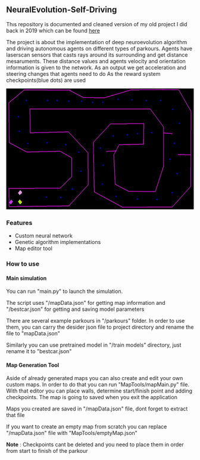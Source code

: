 ## NeuralEvolution-Self-Driving

Thıs repository is documented and cleaned version of my old project I did back in 2019 which can be found [here](https://github.com/berkealgul/DeepLearning-stuff/tree/master/self-driving)

The project is about the implementation of deep neuroevolution algorithm and driving autonomous agents on different types of parkours.
Agents have laserscan sensors that casts rays around its surrounding and get distance mesaruments. These distance values and agents velocity and orientation information is given to the network.
As an output we get acceleration and steering changes that agents need to do
As the reward system checkpoints(blue dots) are used

<!--
[![IMAGE ALT TEXT](http://img.youtube.com/vi/iCH4GV00-2k/0.jpg)](https://www.youtube.com/watch?v=iCH4GV00-2k "Click to youtube") 
-->

<img src="https://github.com/berkealgul/NeuralEvolution-Self-Driving/blob/main/sim.gif" width="600" height="324"/>

### Features
- Custom neural network
- Genetic algorithm implementations
- Map editor tool

### How to use

#### Main simulation
You can run "main.py" to launch the simulation. 

The script uses "/mapData.json" for getting map information and "/bestcar.json" for getting and saving model parameters

There are several example parkours in "/parkours" folder. In order to use them, you can carry the desider json file to project directory and rename the file to "mapData.json"

Similarly you can use pretrained model in "/train models" directory, just rename it to "bestcar.json"

#### Map Generation Tool

Aside of already generated maps you can also create and edit your own custom maps. In order to do that you can run "MapTools/mapMain.py" file. 
With that editor you can place walls, determine start/finish point and adding checkpoints. The map is going to saved when you exit the application

Maps you created are saved in "/mapData.json" file, dont forget to extract that file

If you want to create an empty map from scratch you can replace "/mapData.json" file with "MapTools/emptyMap.json"

<b>Note</b> : Checkpoints cant be deleted and you need to place them in order from start to finish of the parkour
